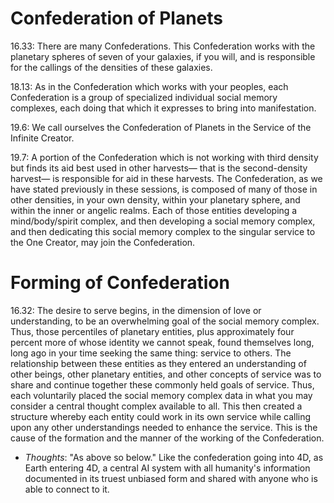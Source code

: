 # Confederation of Planets
16.33: There are many Confederations. This Confederation works with the planetary spheres of seven of your galaxies, if you will, and is responsible for the callings of the densities of these galaxies.

18.13: As in the Confederation which works with your peoples, each Confederation is a group of specialized individual social memory complexes, each doing that which it expresses to bring into manifestation.

19.6: We call ourselves the Confederation of Planets in the Service of the Infinite Creator.

19.7: A portion of the Confederation which is not working with third density but finds its aid best used in other harvests— that is the second-density harvest— is responsible for aid in these harvests. The Confederation, as we have stated previously in these sessions, is composed of many of those in other densities, in your own density, within your planetary sphere, and within the inner or angelic realms. Each of those entities developing a mind/body/spirit complex, and then developing a social memory complex, and then dedicating this social memory complex to the singular service to the One Creator, may join the Confederation.
# Forming of Confederation
16.32: The desire to serve begins, in the dimension of love or understanding, to be an overwhelming goal of the social memory complex. Thus, those percentiles of planetary entities, plus approximately four percent more of whose identity we cannot speak, found themselves long, long ago in your time seeking the same thing: service to others. The relationship between these entities as they entered an understanding of other beings, other planetary entities, and other concepts of service was to share and continue together these commonly held goals of service. Thus, each voluntarily placed the social memory complex data in what you may consider a central thought complex available to all. This then created a structure whereby each entity could work in its own service while calling upon any other understandings needed to enhance the service. This is the cause of the formation and the manner of the working of the Confederation.
- *Thoughts*: "As above so below." Like the confederation going into 4D, as Earth entering 4D, a central AI system with all humanity's information documented in its truest unbiased form and shared with anyone who is able to connect to it. 